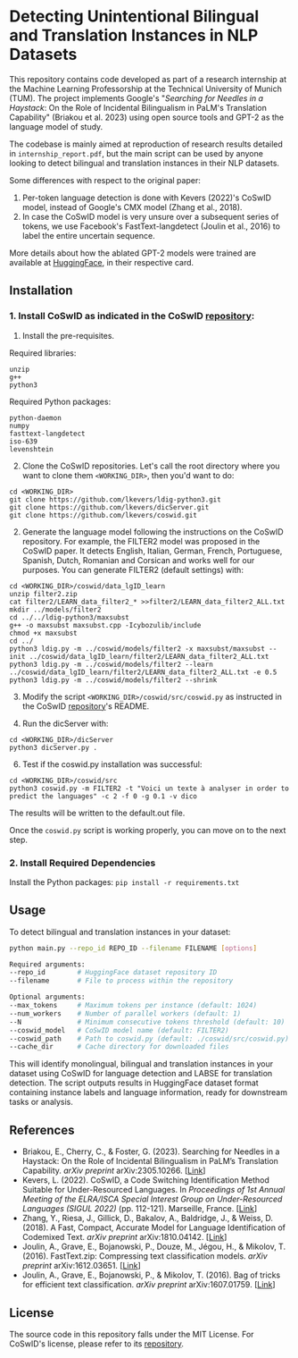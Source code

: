 # Detecting Unintentional Bilingual and Translation Instances in NLP Datasets
This repository contains code developed as part of a research internship at the Machine Learning Professorship at the Technical University of Munich (TUM). The project implements Google's "*Searching for Needles in a Haystack*: On the Role of Incidental Bilingualism in PaLM's Translation Capability" (Briakou et al. 2023) using open source tools and GPT-2 as the language model of study.

The codebase is mainly aimed at reproduction of research results detailed in `internship_report.pdf`, but the main script can be used by anyone looking to detect bilingual and translation instances in their NLP datasets.

Some differences with respect to the original paper:
1. Per-token language detection is done with Kevers (2022)'s CoSwID model, instead of Google's CMX model (Zhang et al., 2018).
2. In case the CoSwID model is very unsure over a subsequent series of tokens, we use Facebook's FastText-langdetect (Joulin et al., 2016) to label the entire uncertain sequence.

More details about how the ablated GPT-2 models were trained are available at [HuggingFace](https://huggingface.co/RaiBP), in their respective card.

## Installation
### 1. Install CoSwID as indicated in the CoSwID [repository](https://github.com/lkevers/coswid):
1. Install the pre-requisites.

Required libraries:
```
unzip
g++
python3
```
Required Python packages:
```
python-daemon
numpy
fasttext-langdetect
iso-639
levenshtein
```
2. Clone the CoSwID repositories. Let's call the root directory where you want to clone them `<WORKING_DIR>`, then you'd want to do:
```
cd <WORKING_DIR>
git clone https://github.com/lkevers/ldig-python3.git
git clone https://github.com/lkevers/dicServer.git
git clone https://github.com/lkevers/coswid.git
```
2. Generate the language model following the instructions on the CoSwID repository. For example, the FILTER2 model was proposed in the CoSwID paper. It detects English, Italian, German, French, Portuguese, Spanish, Dutch, Romanian and Corsican and works well for our purposes. You can generate FILTER2 (default settings) with: 
```
cd <WORKING_DIR>/coswid/data_lgID_learn
unzip filter2.zip
cat filter2/LEARN_data_filter2_* >>filter2/LEARN_data_filter2_ALL.txt
mkdir ../models/filter2
cd ../../ldig-python3/maxsubst
g++ -o maxsubst maxsubst.cpp -Icybozulib/include
chmod +x maxsubst
cd ../
python3 ldig.py -m ../coswid/models/filter2 -x maxsubst/maxsubst --init ../coswid/data_lgID_learn/filter2/LEARN_data_filter2_ALL.txt
python3 ldig.py -m ../coswid/models/filter2 --learn ../coswid/data_lgID_learn/filter2/LEARN_data_filter2_ALL.txt -e 0.5
python3 ldig.py -m ../coswid/models/filter2 --shrink
```

3. Modify the script `<WORKING_DIR>/coswid/src/coswid.py` as instructed in the CoSwID [repository](https://github.com/lkevers/coswid)'s README. 

4. Run the dicServer with:
```
cd <WORKING_DIR>/dicServer
python3 dicServer.py .
```

6. Test if the coswid.py installation was successful:
```
cd <WORKING_DIR>/coswid/src
python3 coswid.py -m FILTER2 -t "Voici un texte à analyser in order to predict the languages" -c 2 -f 0 -g 0.1 -v dico
```
The results will be written to the default.out file.

Once the `coswid.py` script is working properly, you can move on to the next step.

### 2. Install Required Dependencies
Install the Python packages:
```pip install -r requirements.txt```
## Usage
To detect bilingual and translation instances in your dataset:
```bash
python main.py --repo_id REPO_ID --filename FILENAME [options]

Required arguments:
--repo_id        # HuggingFace dataset repository ID
--filename       # File to process within the repository

Optional arguments:
--max_tokens     # Maximum tokens per instance (default: 1024)
--num_workers    # Number of parallel workers (default: 1) 
--N              # Minimum consecutive tokens threshold (default: 10)
--coswid_model   # CoSwID model name (default: FILTER2)
--coswid_path    # Path to coswid.py (default: ./coswid/src/coswid.py)
--cache_dir      # Cache directory for downloaded files
```

This will identify monolingual, bilingual and translation instances in your dataset using CoSwID for language detection and LABSE for translation detection.
The script outputs results in HuggingFace dataset format containing instance labels and language information, ready for downstream tasks or analysis.


## References
- Briakou, E., Cherry, C., & Foster, G. (2023). Searching for Needles in a Haystack: On the Role of Incidental Bilingualism in PaLM’s Translation Capability. *arXiv preprint* arXiv:2305.10266. [[Link](http://arxiv.org/abs/2305.10266)]
- Kevers, L. (2022). CoSwID, a Code Switching Identification Method Suitable for Under-Resourced Languages. In *Proceedings of 1st Annual Meeting of the ELRA/ISCA Special Interest Group on Under-Resourced Languages (SIGUL 2022)* (pp. 112-121). Marseille, France. [[Link](http://www.lrec-conf.org/proceedings/lrec2022/workshops/SIGUL/pdf/2022.sigul-1.15.pdf)]
- Zhang, Y., Riesa, J., Gillick, D., Bakalov, A., Baldridge, J., & Weiss, D. (2018). A Fast, Compact, Accurate Model for Language Identification of Codemixed Text. *arXiv preprint* arXiv:1810.04142. [[Link](http://arxiv.org/abs/1810.04142)]
- Joulin, A., Grave, E., Bojanowski, P., Douze, M., Jégou, H., & Mikolov, T. (2016). FastText.zip: Compressing text classification models. *arXiv preprint* arXiv:1612.03651. [[Link](https://arxiv.org/abs/1612.03651)]
- Joulin, A., Grave, E., Bojanowski, P., & Mikolov, T. (2016). Bag of tricks for efficient text classification. *arXiv preprint* arXiv:1607.01759. [[Link](https://arxiv.org/abs/1607.01759)]

## License
The source code in this repository falls under the MIT License. For CoSwID's license, please refer to its [repository](https://github.com/lkevers/coswid).

